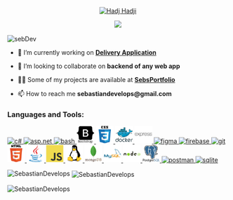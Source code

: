 <div class="container-lg px-3 my-5 markdown-body">
      
<p align="center">
  <a href="https://github.com/SebastianDevelops">
    <img src="https://readme-typing-svg.demolab.com?font=Fira+Code&amp;size=30&amp;duration=100&amp;pause=800&amp;color=F70000&amp;center=true&amp;width=435&amp;lines=Sebastian+Van Rooyen" alt="Hadj Hadji"></a>
</p>

<p align="center">
  <a href="https://github.com/SebastianDevelops">
    <img src="https://readme-typing-svg.demolab.com?font=Fira+Code&amp;size=30&amp;duration=1000&amp;pause=1000&amp;color=F70000&amp;center=true&amp;width=435&amp;lines=Backend+Developer;Asp.net;Frontend+Developer;CS;SQL;Jquery;Ajax;LINQ;MVC;Git;Entity+Framework;Python;Django"></a>
</p>


<p align="left"> <img src="https://komarev.com/ghpvc/?username=SebastianDevelops&amp;label=Profile%20views&amp;color=ff0000&amp;style=flat" alt="sebDev"> </p>

<ul>
  <li>
    <p>🔭 I’m currently working on <a href="https://SpeedyWheelz.co.za/"><strong>Delivery Application</strong></a></p>
  </li>
  <li>
    <p>👯 I’m looking to collaborate on <strong>backend of any web app</strong></p>
  </li>
  <li>
    <p>👨‍💻 Some of my projects are available at <a href="https://sebastians-portfolio-site.web.app/"><strong>SebsPortfolio</strong></a></p>
  </li>
  <li>
    <p>📫 How to reach me <strong>sebastiandevelops@gmail.com</strong></p>
  </li>
</ul>

<h3 align="left" id="languages-and-tools">Languages and Tools:<a class="anchorjs-link " href="#languages-and-tools" aria-label="Anchor" data-anchorjs-icon="" style="font: 1em / 1 anchorjs-icons; padding-left: 0.375em;"></a></h3>
<p align="left"> <a href="https://developer.android.com" target="_blank" rel="noreferrer"> <img src="https://iconape.com/wp-content/png_logo_vector/c.png" alt="c#" width="40" height="40"> </a> <a href="https://azure.microsoft.com/en-in/" target="_blank" rel="noreferrer"> <img src="https://mlfixga4cteo.i.optimole.com/w:auto/h:auto/q:mauto/f:avif/https://lemborco.com/wp-content/uploads/2022/11/Asp-dot-net-tutorial.png" alt="asp.net" width="40" height="40"> </a> <a href="https://www.gnu.org/software/bash/" target="_blank" rel="noreferrer"> <img src="https://www.vectorlogo.zone/logos/gnu_bash/gnu_bash-icon.svg" alt="bash" width="40" height="40"> </a> <a href="https://getbootstrap.com" target="_blank" rel="noreferrer"> <img src="https://raw.githubusercontent.com/devicons/devicon/master/icons/bootstrap/bootstrap-plain-wordmark.svg" alt="bootstrap" width="40" height="40"> </a> <a href="https://www.w3schools.com/css/" target="_blank" rel="noreferrer"> <img src="https://raw.githubusercontent.com/devicons/devicon/master/icons/css3/css3-original-wordmark.svg" alt="css3" width="40" height="40"> </a> <a href="https://www.docker.com/" target="_blank" rel="noreferrer"> <img src="https://raw.githubusercontent.com/devicons/devicon/master/icons/docker/docker-original-wordmark.svg" alt="docker" width="40" height="40"> </a> <a href="https://expressjs.com" target="_blank" rel="noreferrer"> <img src="https://raw.githubusercontent.com/devicons/devicon/master/icons/express/express-original-wordmark.svg" alt="express" width="40" height="40"> </a> <a href="https://www.figma.com/" target="_blank" rel="noreferrer"> <img src="https://www.vectorlogo.zone/logos/figma/figma-icon.svg" alt="figma" width="40" height="40"> </a> <a href="https://firebase.google.com/" target="_blank" rel="noreferrer"> <img src="https://www.vectorlogo.zone/logos/firebase/firebase-icon.svg" alt="firebase" width="40" height="40"> </a> <a href="https://git-scm.com/" target="_blank" rel="noreferrer"> <img src="https://www.vectorlogo.zone/logos/git-scm/git-scm-icon.svg" alt="git" width="40" height="40"> </a> <a href="https://www.w3.org/html/" target="_blank" rel="noreferrer"> <img src="https://raw.githubusercontent.com/devicons/devicon/master/icons/html5/html5-original-wordmark.svg" alt="html5" width="40" height="40"> </a> <a href="https://www.java.com" target="_blank" rel="noreferrer"> <img src="https://raw.githubusercontent.com/devicons/devicon/master/icons/java/java-original.svg" alt="java" width="40" height="40"> </a> <a href="https://developer.mozilla.org/en-US/docs/Web/JavaScript" target="_blank" rel="noreferrer"> <img src="https://raw.githubusercontent.com/devicons/devicon/master/icons/javascript/javascript-original.svg" alt="javascript" width="40" height="40"> </a> <a href="https://www.linux.org/" target="_blank" rel="noreferrer"> <img src="https://raw.githubusercontent.com/devicons/devicon/master/icons/linux/linux-original.svg" alt="linux" width="40" height="40"> </a> <a href="https://www.mongodb.com/" target="_blank" rel="noreferrer"> <img src="https://raw.githubusercontent.com/devicons/devicon/master/icons/mongodb/mongodb-original-wordmark.svg" alt="mongodb" width="40" height="40"> </a> <a href="https://www.mysql.com/" target="_blank" rel="noreferrer"> <img src="https://raw.githubusercontent.com/devicons/devicon/master/icons/mysql/mysql-original-wordmark.svg" alt="mysql" width="40" height="40"> </a> <a href="https://nodejs.org" target="_blank" rel="noreferrer"> <img src="https://raw.githubusercontent.com/devicons/devicon/master/icons/nodejs/nodejs-original-wordmark.svg" alt="nodejs" width="40" height="40"> </a> <a href="https://www.postgresql.org" target="_blank" rel="noreferrer"> <img src="https://raw.githubusercontent.com/devicons/devicon/master/icons/postgresql/postgresql-original-wordmark.svg" alt="postgresql" width="40" height="40"> </a> <a href="https://postman.com" target="_blank" rel="noreferrer"> <img src="https://www.vectorlogo.zone/logos/getpostman/getpostman-icon.svg" alt="postman" width="40" height="40"> </a> <a href="https://www.sqlite.org/" target="_blank" rel="noreferrer"> <img src="https://www.vectorlogo.zone/logos/sqlite/sqlite-icon.svg" alt="sqlite" width="40" height="40"> </a> </p>

<p><img align="left" src="https://github-readme-stats.vercel.app/api/top-langs?username=SebastianDevelops&amp;show_icons=true&amp;theme=dark&amp;title_color=ffffff&amp;text_color=ffffff&amp;locale=en&amp;layout=compact" alt="SebastianDevelops"></p>

<p>&nbsp;<img align="center" src="https://github-readme-stats.vercel.app/api?username=SebastianDevelops&amp;show_icons=true&amp;theme=dark&amp;locale=en" alt="SebastianDevelops"></p>

<p><img align="center" src="https://github-readme-streak-stats.herokuapp.com/?user=SebastianDevelops&amp;theme=dark" alt="SebastianDevelops"></p>

<p><br><br></p>


      
</div>
    
